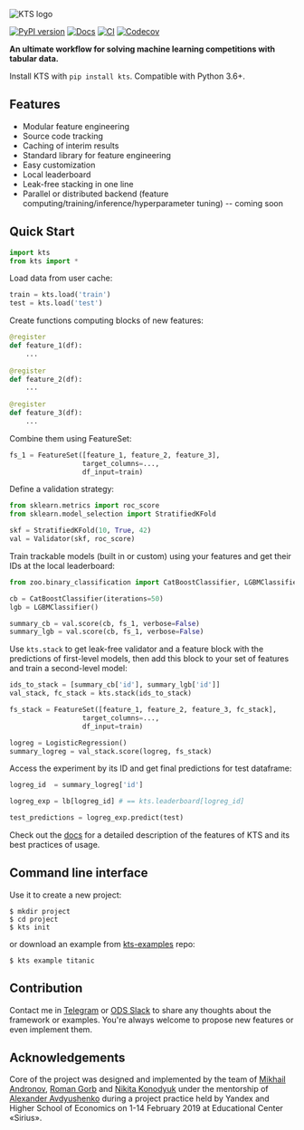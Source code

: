 ![KTS logo](https://raw.githubusercontent.com/konodyuk/kts/master/docs/static/banner_alpha.png)

[![PyPI version](https://img.shields.io/pypi/v/kts.svg)](https://pypi.org/project/kts/)
[![Docs](https://img.shields.io/badge/docs-draft%20version-orange)](https://docs.kts.ai/)
[![CI](https://github.com/konodyuk/kts/workflows/CI/badge.svg)](https://github.com/konodyuk/kts/actions/)
[![Codecov](https://img.shields.io/codecov/c/github/konodyuk/kts?label=core%20coverage)](https://codecov.io/gh/konodyuk/kts)

**An ultimate workflow for solving machine learning competitions with tabular data.**

Install KTS with `pip install kts`. Compatible with Python 3.6+. 

## Features

-  Modular feature engineering
-  Source code tracking
-  Caching of interim results
-  Standard library for feature engineering
-  Easy customization
-  Local leaderboard
-  Leak-free stacking in one line
-  Parallel or distributed backend (feature computing/training/inference/hyperparameter tuning) -- coming soon


## Quick Start


```python
import kts
from kts import *
```

Load data from user cache:


```python
train = kts.load('train')
test = kts.load('test')
```

Create functions computing blocks of new features:


```python
@register
def feature_1(df):
    ...
    
@register
def feature_2(df):
    ...
    
@register
def feature_3(df):
    ...
```

Combine them using FeatureSet:


```python
fs_1 = FeatureSet([feature_1, feature_2, feature_3],
                  target_columns=...,
                  df_input=train)
```

Define a validation strategy:


```python
from sklearn.metrics import roc_score
from sklearn.model_selection import StratifiedKFold

skf = StratifiedKFold(10, True, 42)
val = Validator(skf, roc_score)
```

Train trackable models (built in or custom) using your features and get their IDs at the local leaderboard:


```python
from zoo.binary_classification import CatBoostClassifier, LGBMClassifier, LogisticRegression

cb = CatBoostClassifier(iterations=50)
lgb = LGBMClassifier()

summary_cb = val.score(cb, fs_1, verbose=False)
summary_lgb = val.score(cb, fs_1, verbose=False)
```

Use `kts.stack` to get leak-free validator and a feature block with the predictions of first-level models, then add this block to your set of features and train a second-level model:


```python
ids_to_stack = [summary_cb['id'], summary_lgb['id']]
val_stack, fc_stack = kts.stack(ids_to_stack)

fs_stack = FeatureSet([feature_1, feature_2, feature_3, fc_stack],
                  target_columns=...,
                  df_input=train)

logreg = LogisticRegression()
summary_logreg = val_stack.score(logreg, fs_stack)
```

Access the experiment by its ID and get final predictions for test dataframe:


```python
logreg_id  = summary_logreg['id']

logreg_exp = lb[logreg_id] # == kts.leaderboard[logreg_id]

test_predictions = logreg_exp.predict(test)
```

Check out the [docs](https://kts.readthedocs.io) for a detailed description of the features of KTS and its best practices of usage.  

## Command line interface
Use it to create a new project:
```
$ mkdir project
$ cd project
$ kts init
```
or download an example from [kts-examples](https://github.com/konodyuk/kts-examples) repo:
```
$ kts example titanic
```

## Contribution
Contact me in [Telegram](https://telegram.me/konodyuk) or [ODS Slack](https://opendatascience.slack.com/team/UC43HUBQV) to share any thoughts about the framework or examples. You're always welcome to propose new features or even implement them. 

## Acknowledgements
Core of the project was designed and implemented by the team of [Mikhail Andronov](https://github.com/Academich), [Roman Gorb](https://github.com/rvg77) and [Nikita Konodyuk](https://github.com/konodyuk) under the mentorship of [Alexander Avdyushenko](https://github.com/avalur) during a project practice held by Yandex and Higher School of Economics on 1-14 February 2019 at Educational Center «Sirius».
